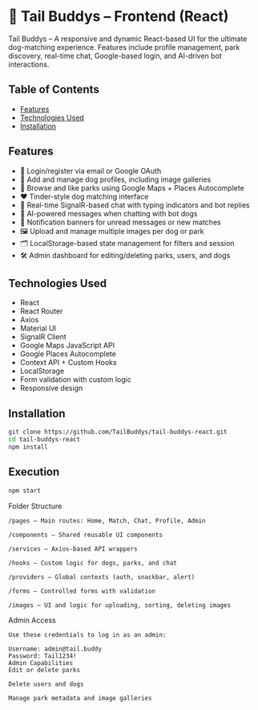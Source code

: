 # 🐶 Tail Buddys – Frontend (React)

Tail Buddys – A responsive and dynamic React-based UI for the ultimate dog-matching experience. Features include profile management, park discovery, real-time chat, Google-based login, and AI-driven bot interactions.

## Table of Contents

- [Features](#features)
- [Technologies Used](#technologies-used)
- [Installation](#installation)

## Features

- 🔐 Login/register via email or Google OAuth
- 🐾 Add and manage dog profiles, including image galleries
- 📍 Browse and like parks using Google Maps + Places Autocomplete
- ❤️ Tinder-style dog matching interface
- 💬 Real-time SignalR-based chat with typing indicators and bot replies
- 🤖 AI-powered messages when chatting with bot dogs
- 🔔 Notification banners for unread messages or new matches
- 🖼 Upload and manage multiple images per dog or park
- 🗂 LocalStorage-based state management for filters and session
- 🛠 Admin dashboard for editing/deleting parks, users, and dogs

## Technologies Used

- React  
- React Router  
- Axios  
- Material UI  
- SignalR Client  
- Google Maps JavaScript API  
- Google Places Autocomplete  
- Context API + Custom Hooks  
- LocalStorage  
- Form validation with custom logic  
- Responsive design  

## Installation

```bash
git clone https://github.com/TailBuddys/tail-buddys-react.git
cd tail-buddys-react
npm install

```
## Execution

```bash
npm start
```

Folder Structure
```
/pages – Main routes: Home, Match, Chat, Profile, Admin

/components – Shared reusable UI components

/services – Axios-based API wrappers

/hooks – Custom logic for dogs, parks, and chat

/providers – Global contexts (auth, snackbar, alert)

/forms – Controlled forms with validation

/images – UI and logic for uploading, sorting, deleting images
```

Admin Access
```
Use these credentials to log in as an admin:

Username: admin@tail.buddy
Password: Tail1234!
Admin Capabilities
Edit or delete parks

Delete users and dogs

Manage park metadata and image galleries
```
